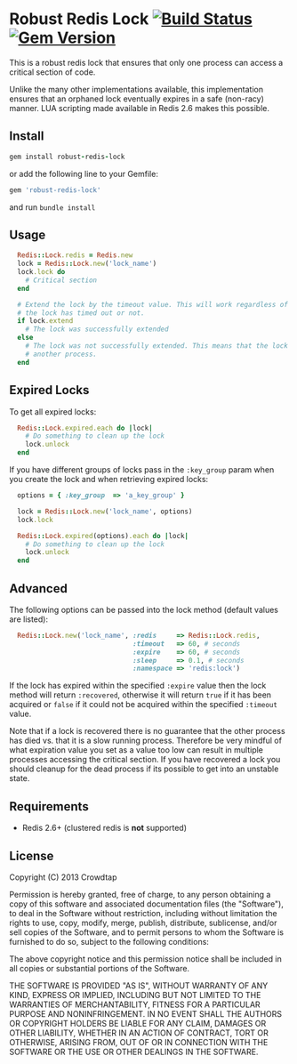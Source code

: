 Robust Redis Lock [![Build Status](https://travis-ci.org/crowdtap/robust-redis-lock.png?branch=master)](https://travis-ci.org/crowdtap/robust-redis-lock) [![Gem Version](https://badge.fury.io/rb/robust-redis-lock.png)](http://badge.fury.io/rb/robust-redis-lock)
======

This is a robust redis lock that ensures that only one process can access a
critical section of code.

Unlike the many other implementations available, this implementation ensures
that an orphaned lock eventually expires in a safe (non-racy) manner. LUA scripting
made available in Redis 2.6 makes this possible.

Install
-------

```ruby
gem install robust-redis-lock
```
or add the following line to your Gemfile:
```ruby
gem 'robust-redis-lock'
```
and run `bundle install`

Usage
-----

```ruby
  Redis::Lock.redis = Redis.new
  lock = Redis::Lock.new('lock_name')
  lock.lock do
    # Critical section
  end

  # Extend the lock by the timeout value. This will work regardless of whether
  # the lock has timed out or not.
  if lock.extend
    # The lock was successfully extended
  else
    # The lock was not successfully extended. This means that the lock was taken by
    # another process.
  end
```

Expired Locks
-------------

To get all expired locks:

```ruby
  Redis::Lock.expired.each do |lock|
    # Do something to clean up the lock
    lock.unlock
  end
```

If you have different groups of locks pass in the `:key_group` param when you
create the lock and when retrieving expired locks:

```ruby
  options = { :key_group  => 'a_key_group' }

  lock = Redis::Lock.new('lock_name', options)
  lock.lock

  Redis::Lock.expired(options).each do |lock|
    # Do something to clean up the lock
    lock.unlock
  end
```

Advanced
--------

The following options can be passed into the lock method (default values are
listed):

```ruby
  Redis::Lock.new('lock_name', :redis     => Redis::Lock.redis,
                               :timeout   => 60, # seconds
                               :expire    => 60, # seconds
                               :sleep     => 0.1, # seconds
                               :namespace => 'redis:lock')
```

If the lock has expired within the specified `:expire` value then the lock method
will return `:recovered`, otherwise it will return `true` if it has been acquired
or `false` if it could not be acquired within the specified `:timeout` value.

Note that if a lock is recovered there is no guarantee that the other process
has died vs. that it is a slow running process. Therefore be very mindful of what
expiration value you set as a value too low can result in multiple processes
accessing the critical section. If you have recovered a lock you should cleanup
for the dead process if its possible to get into an unstable state.


Requirements
------------
* Redis 2.6+ (clustered redis is **not** supported)


License
-------
Copyright (C) 2013 Crowdtap

Permission is hereby granted, free of charge, to any person obtaining a copy of this software and associated documentation files (the "Software"), to deal in the Software without restriction, including without limitation the rights to use, copy, modify, merge, publish, distribute, sublicense, and/or sell copies of the Software, and to permit persons to whom the Software is furnished to do so, subject to the following conditions:

The above copyright notice and this permission notice shall be included in all copies or substantial portions of the Software.

THE SOFTWARE IS PROVIDED "AS IS", WITHOUT WARRANTY OF ANY KIND, EXPRESS OR IMPLIED, INCLUDING BUT NOT LIMITED TO THE WARRANTIES OF MERCHANTABILITY, FITNESS FOR A PARTICULAR PURPOSE AND NONINFRINGEMENT. IN NO EVENT SHALL THE AUTHORS OR COPYRIGHT HOLDERS BE LIABLE FOR ANY CLAIM, DAMAGES OR OTHER LIABILITY, WHETHER IN AN ACTION OF CONTRACT, TORT OR OTHERWISE, ARISING FROM, OUT OF OR IN CONNECTION WITH THE SOFTWARE OR THE USE OR OTHER DEALINGS IN THE SOFTWARE.
